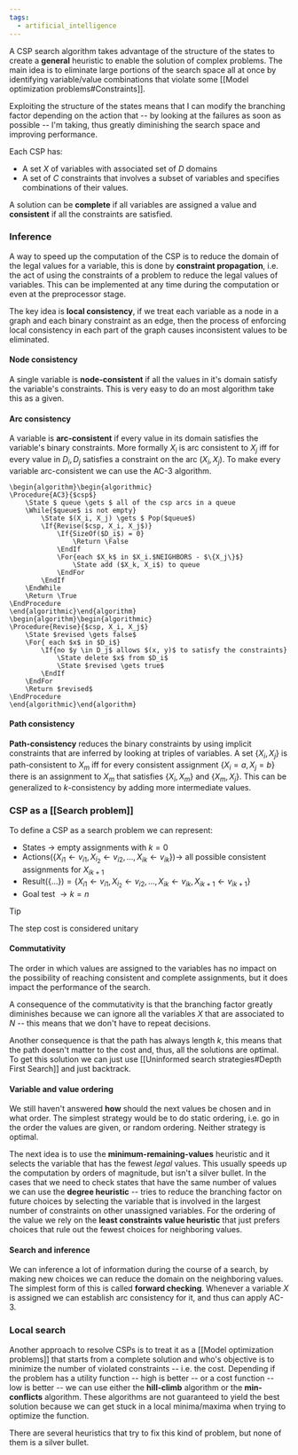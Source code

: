 ```yaml
---
tags:
  - artificial_intelligence
---
```

A CSP search algorithm takes advantage of the structure of the states to create a **general** heuristic to enable the solution of complex problems. The main idea is to eliminate large portions of the search space all at once by identifying variable/value combinations that violate some [[Model optimization problems#Constraints]].

Exploiting the structure of the states means that I can modify the branching factor depending on the action that -- by looking at the failures as soon as possible -- I'm taking, thus greatly diminishing the search space and improving performance.

Each CSP has:
- A set $X$ of variables with associated set of $D$ domains
- A set of $C$ constraints that involves a subset of variables and specifies combinations of their values.

A solution can be **complete** if all variables are assigned a value and **consistent** if all the constraints are satisfied.
### Inference 

A way to speed up the computation of the CSP is to reduce the domain of the legal values for a variable, this is done by **constraint propagation**, i.e. the act of using the constraints of a problem to reduce the legal values of variables. This can be implemented at any time during the computation or even at the preprocessor stage.

The key idea is **local consistency**, if we treat each variable as a node in a graph and each binary constraint as an edge, then the process of enforcing local consistency in each part of the graph causes inconsistent values to be eliminated.
#### Node consistency

A single variable is **node-consistent** if all the values in it's domain satisfy the variable's constraints. This is very easy to do an most algorithm take this as a given.
#### Arc consistency

A variable is **arc-consistent** if every value in its domain satisfies the variable's binary constraints. More formally $X_{i}$ is arc consistent to $X_{j}$ iff for every value in $D_{i}, D_{j}$ satisfies a constraint on the arc $(X_{i},X_{j})$. To make every variable arc-consistent we can use the AC-3 algorithm.

```pseudo
\begin{algorithm}\begin{algorithmic}
\Procedure{AC3}{$csp$}
	\State $ queue \gets $ all of the csp arcs in a queue
	\While{$queue$ is not empty}
		\State $(X_i, X_j) \gets $ Pop($queue$)
		\If{Revise($csp, X_i, X_j$)}
			\If{SizeOf($D_i$) = 0}
				\Return \False
			\EndIf
			\For{each $X_k$ in $X_i.$NEIGHBORS - $\{X_j\}$}
				\State add ($X_k, X_i$) to queue
			\EndFor
		\EndIf
	\EndWhile
	\Return \True
\EndProcedure
\end{algorithmic}\end{algorithm}
\begin{algorithm}\begin{algorithmic}
\Procedure{Revise}{$csp, X_i, X_j$}
	\State $revised \gets false$
	\For{ each $x$ in $D_i$}
		\If{no $y \in D_j$ allows $(x, y)$ to satisfy the constraints}
			\State delete $x$ from $D_i$
			\State $revised \gets true$
		\EndIf
	\EndFor
	\Return $revised$
\EndProcedure
\end{algorithmic}\end{algorithm}
```
#### Path consistency

**Path-consistency** reduces the binary constraints by using implicit constraints that are inferred by looking at triples of variables. A set $\{ X_{i},X_{j} \}$ is path-consistent to $X_{m}$ iff for every consistent assignment $\{ X_{i} = a,X_{j} =b \}$ there is an assignment to $X_{m}$ that satisfies $\{ X_{i}, X_{m} \}$ and $\{ X_{m}, X_{j} \}$. This can be generalized to $k$-consistency by adding more intermediate values.
### CSP as a [[Search problem]]

To define a CSP as a search problem we can represent:
- States $\to$ empty assignments with $k=0$
- $\text{Actions}(\{ X_{i1} \gets v_{i 1}, X_{i_{2}} \gets v_{i 2}, \dots, X_{ik} \gets v_{i k}\}) \to$ all possible consistent assignments for $X_{ik+1}$
- $\text{Result}(\{ \dots \}) = \{ X_{i1} \gets v_{i 1}, X_{i_{2}} \gets v_{i 2}, \dots, X_{ik} \gets v_{i k}, X_{ik + 1} \gets v_{i k + 1}\}$
- Goal test $\to k= n$ 

>[!tip]
>The step cost is considered unitary
#### Commutativity

The order in which values are assigned to the variables has no impact on the possibility of reaching consistent and complete assignments, but it does impact the performance of the search.

A consequence of the commutativity is that the branching factor greatly diminishes because we can ignore all the variables $X$ that are associated to $N$ -- this means that we don't have to repeat decisions. 

Another consequence is that the path has always length $k$, this means that the path doesn't matter to the cost and, thus, all the solutions are optimal. To get this solution we can just use [[Uninformed search strategies#Depth First Search]] and just backtrack.
#### Variable and value ordering

We still haven't answered **how** should the next values be chosen and in what order. The simplest strategy would be to do static ordering, i.e. go in the order the values are given, or random ordering. Neither strategy is optimal.

The next idea is to use the **minimum-remaining-values** heuristic and it selects the variable that has the fewest *legal* values. This usually speeds up the computation by orders of magnitude, but isn't a silver bullet. In the cases that we need to check states that have the same number of values we can use the **degree heuristic** -- tries to reduce the branching factor on future choices by selecting the variable that is involved in the largest number of constraints on other unassigned variables. For the ordering of the value we rely on the **least constraints value heuristic** that just prefers choices that rule out the fewest choices for neighboring values.
#### Search and inference

We can inference a lot of information during the course of a search, by making new choices we can reduce the domain on the neighboring values. The simplest form of this is called **forward checking**. Whenever a variable $X$ is assigned we can establish arc consistency for it, and thus can apply AC-3.
### Local search

Another approach to resolve CSPs is to treat it as a [[Model optimization problems]] that starts from a complete solution and who's objective is to minimize the number of violated constraints -- i.e. the cost. Depending if the problem has a utility function -- high is better -- or a cost function -- low is better -- we can use either the **hill-climb** algorithm or the **min-conflicts** algorithm. These algorithms are not guaranteed to yield the best solution because we can get stuck in a local minima/maxima when trying to optimize the function. 

There are several heuristics that try to fix this kind of problem, but none of them is a silver bullet.